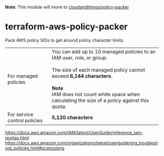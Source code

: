 **Note**: This module will move to [cloudandthings/policy-packer](https://registry.terraform.io/modules/cloudandthings/policy-packer/aws/latest)

# terraform-aws-policy-packer
Pack AWS policy SIDs to get around policy character limits.

|   |   |
|---|---|
|For managed policies	| You can add up to 10 managed policies to an IAM user, role, or group. <br><br>The size of each managed policy cannot exceed **6,144 characters**.<br><br>**Note**<br>IAM does not count white space when calculating the size of a policy against this quota.|
|For service control policies| **5,120 characters**|

        
        
        
https://docs.aws.amazon.com/IAM/latest/UserGuide/reference_iam-quotas.html   
https://docs.aws.amazon.com/organizations/latest/userguide/org_troubleshoot_policies.html#scptoolong